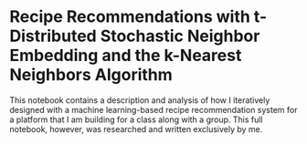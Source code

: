 # Recipe Recommendations with t-Distributed Stochastic Neighbor Embedding and the k-Nearest Neighbors Algorithm
This notebook contains a description and analysis of how I iteratively designed with a machine learning-based recipe recommendation system for a platform that I am building for a class along with a group. This full notebook, however, was researched and written exclusively by me.
